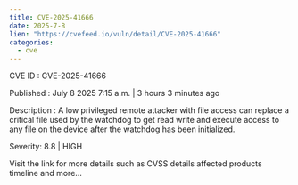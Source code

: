 ```yaml
--- 
title: CVE-2025-41666
date: 2025-7-8
lien: "https://cvefeed.io/vuln/detail/CVE-2025-41666"
categories:
  - cve
---
```


CVE ID : CVE-2025-41666

Published :  July 8
2025
7:15 a.m. | 3 hours
3 minutes ago

Description : A low privileged remote attacker with file access can replace a critical file used by the watchdog to get read
write and execute access to any file on the device after the watchdog has been initialized.

Severity: 8.8 | HIGH

Visit the link for more details
such as CVSS details
affected products
timeline
and more...
